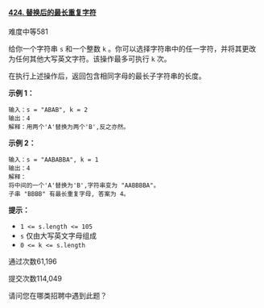 #### [424. 替换后的最长重复字符](https://leetcode-cn.com/problems/longest-repeating-character-replacement/)

难度中等581

给你一个字符串 `s` 和一个整数 `k` 。你可以选择字符串中的任一字符，并将其更改为任何其他大写英文字符。该操作最多可执行 `k` 次。

在执行上述操作后，返回包含相同字母的最长子字符串的长度。

 

**示例 1：**

```
输入：s = "ABAB", k = 2
输出：4
解释：用两个'A'替换为两个'B',反之亦然。
```

**示例 2：**

```
输入：s = "AABABBA", k = 1
输出：4
解释：
将中间的一个'A'替换为'B',字符串变为 "AABBBBA"。
子串 "BBBB" 有最长重复字母, 答案为 4。
```

 

**提示：**

- `1 <= s.length <= 105`
- `s` 仅由大写英文字母组成
- `0 <= k <= s.length`

通过次数61,196

提交次数114,049

请问您在哪类招聘中遇到此题？

